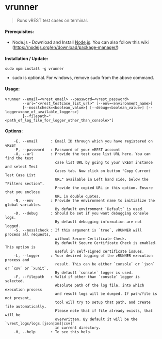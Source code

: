 # vrunner

> Runs vREST test cases on terminal.

#### Prerequisites:
* Node.js - Download and Install [Node.js](https://nodejs.org/en/download/). You can also follow this wiki (https://nodejs.org/en/download/package-manager/)

#### Installation / Update:
	sudo npm install -g vrunner

* sudo is optional. For windows, remove sudo from the above command.

#### Usage:
	vrunner --email=<vrest_email> --password=<vrest_password>
	        --url="<vrest_testcase_list_url>" [--env=<environment_name>]
            [--nosslcheck=<boolean_value>] [--debug=<boolean_value>] [--logger=<one_of_available_loggers>]
  	        [--filepath="<path_of_log_file_for_logger_other_than_console>"]

#### Options:
        -E, --email      : Email ID through which you have registered on vREST
        -P, --password   : Password of your vREST account
        -U, --url        : Provide the test case list URL here. You can find the test
                           case list URL by going to your vREST instance and select Test
                           Cases tab. Now click on button "Copy Current Test Case List
                           URL" available in Left hand side, below the "Filters section".
                           Provide the copied URL in this option. Ensure that you enclose
                           URL in double quotes.
        -N, --env        : Provide the environment name to initialize the global variables.
                           By default environment `Default` is used.
        -D, --debug      : Should be set if you want debugging console logs.
                           By default debugging information are not logged.
        -S, --nosslcheck : If this argument is `true`, vRUNNER will process all requests,
                           without Secure Certificate Check.
                           By default Secure Certificate Check is enabled. This option is
                           useful in self-signed certificate issues.
        -L, --logger     : Your desired logging of the vRUNNER execution process and
                           result. This can be either `console` or `json` or `csv` or `xunit`.
                           By default `console` logger is used.
        -F, --filepath   : Valid if other than `console` logger is selected.
                           Absolute path of the log file, into which execution process
                           and result logs will be dumped. If path/file is not present,
                           tool will try to setup that path, and create file automatically.
                           Please note that if file already exists, that will be
                           overwritten. By default it will be the `vrest_logs/logs.[json|xml|csv]`
                           in current directory.
        -H, --help       : To see this help.
